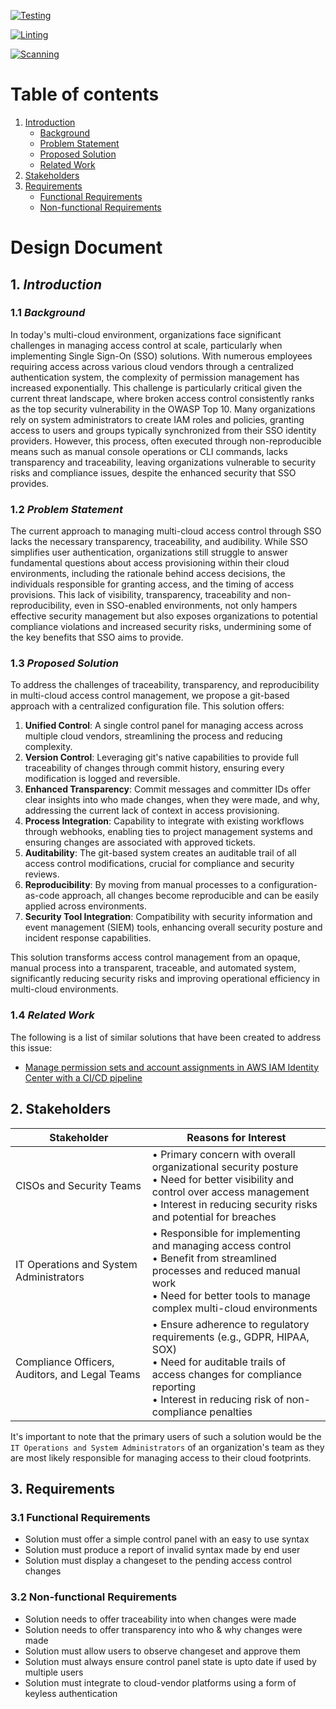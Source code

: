 <!-- Pytest Coverage Comment:Begin -->
<!-- Pytest Coverage Comment:End -->

[![Testing](https://github.com/permia-cloud-security/sso-manager/actions/workflows/testing.yaml/badge.svg)](https://github.com/permia-cloud-security/sso-manager/actions/workflows/testing.yaml)

[![Linting](https://github.com/permia-cloud-security/sso-manager/actions/workflows/linting.yaml/badge.svg)](https://github.com/permia-cloud-security/sso-manager/actions/workflows/linting.yaml)

[![Scanning](https://github.com/permia-cloud-security/sso-manager/actions/workflows/scanning.yaml/badge.svg)](https://github.com/permia-cloud-security/sso-manager/actions/workflows/scanning.yaml)

# Table of contents

1. [Introduction](#introduction)
    - [Background](#background)
    - [Problem Statement](#problem-statement)
    - [Proposed Solution](#proposed-solution)
    - [Related Work](#related-work)
2. [Stakeholders](#stakeholders)
3. [Requirements](#requirements)
    - [Functional Requirements](#functional-requirements)
    - [Non-functional Requirements](#non-functional-requirements)

# Design Document

## 1. *Introduction* <a id="introduction"></a>

### 1.1 *Background* <a id="background"></a>
In today's multi-cloud environment, organizations face significant challenges in managing access control at scale, particularly when implementing Single Sign-On (SSO) solutions. With numerous employees requiring access across various cloud vendors through a centralized authentication system, the complexity of permission management has increased exponentially. This challenge is particularly critical given the current threat landscape, where broken access control consistently ranks as the top security vulnerability in the OWASP Top 10. Many organizations rely on system administrators to create IAM roles and policies, granting access to users and groups typically synchronized from their SSO identity providers. However, this process, often executed through non-reproducible means such as manual console operations or CLI commands, lacks transparency and traceability, leaving organizations vulnerable to security risks and compliance issues, despite the enhanced security that SSO provides.

### 1.2 *Problem Statement* <a id="problem-statement"></a>
The current approach to managing multi-cloud access control through SSO lacks the necessary transparency, traceability, and audibility. While SSO simplifies user authentication, organizations still struggle to answer fundamental questions about access provisioning within their cloud environments, including the rationale behind access decisions, the individuals responsible for granting access, and the timing of access provisions. This lack of visibility, transparency, traceability and non-reproducibility, even in SSO-enabled environments, not only hampers effective security management but also exposes organizations to potential compliance violations and increased security risks, undermining some of the key benefits that SSO aims to provide.

### 1.3 *Proposed Solution* <a id="proposed-solution"></a>
To address the challenges of traceability, transparency, and reproducibility in multi-cloud access control management, we propose a git-based approach with a centralized configuration file. This solution offers:

1. **Unified Control**: A single control panel for managing access across multiple cloud vendors, streamlining the process and reducing complexity.
2. **Version Control**: Leveraging git's native capabilities to provide full traceability of changes through commit history, ensuring every modification is logged and reversible.
3. **Enhanced Transparency**: Commit messages and committer IDs offer clear insights into who made changes, when they were made, and why, addressing the current lack of context in access provisioning.
4. **Process Integration**: Capability to integrate with existing workflows through webhooks, enabling ties to project management systems and ensuring changes are associated with approved tickets.
5. **Auditability**: The git-based system creates an auditable trail of all access control modifications, crucial for compliance and security reviews.
6. **Reproducibility**: By moving from manual processes to a configuration-as-code approach, all changes become reproducible and can be easily applied across environments.
7. **Security Tool Integration**: Compatibility with security information and event management (SIEM) tools, enhancing overall security posture and incident response capabilities.

This solution transforms access control management from an opaque, manual process into a transparent, traceable, and automated system, significantly reducing security risks and improving operational efficiency in multi-cloud environments.

### 1.4 *Related Work* <a id="related-work"></a>
The following is a list of similar solutions that have been created to address this issue:

- [Manage permission sets and account assignments in AWS IAM Identity Center with a CI/CD pipeline](https://aws.amazon.com/blogs/infrastructure-and-automation/manage-permission-sets-and-account-assignments-in-aws-iam-identity-center-with-a-ci-cd-pipeline/)

## 2. Stakeholders <a id="stakeholders"></a>
| Stakeholder | Reasons for Interest |
|------------|-------------------|
| CISOs and Security Teams | • Primary concern with overall organizational security posture<br>• Need for better visibility and control over access management<br>• Interest in reducing security risks and potential for breaches |
| IT Operations and System Administrators | • Responsible for implementing and managing access control<br>• Benefit from streamlined processes and reduced manual work<br>• Need for better tools to manage complex multi-cloud environments |
| Compliance Officers, Auditors, and Legal Teams | • Ensure adherence to regulatory requirements (e.g., GDPR, HIPAA, SOX)<br>• Need for auditable trails of access changes for compliance reporting<br>• Interest in reducing risk of non-compliance penalties |

It's important to note that the primary users of such a solution would be the `IT Operations and System Administrators` of an organization's team as they are most likely responsible for managing access to their cloud footprints.

## 3. Requirements <a id="requirements"></a>

### 3.1 Functional Requirements <a id="functional-requirements"></a>
- Solution must offer a simple control panel with an easy to use syntax
- Solution must produce a report of invalid syntax made by end user
- Solution must display a changeset to the pending access control changes

### 3.2 Non-functional Requirements <a id="non-functional-requirements"></a>
- Solution needs to offer traceability into when changes were made
- Solution needs to offer transparency into who & why changes were made
- Solution must allow users to observe changeset and approve them
- Solution must always ensure control panel state is upto date if used by multiple users
- Solution must integrate to cloud-vendor platforms using a form of keyless authentication

